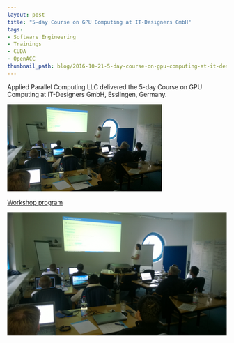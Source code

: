 ```yaml
---
layout: post
title: "5-day Course on GPU Computing at IT-Designers GmbH"
tags:
- Software Engineering
- Trainings
- CUDA
- OpenACC
thumbnail_path: blog/2016-10-21-5-day-course-on-gpu-computing-at-it-designers-gmbh/IT_Designers_2.jpg
---
```


Applied Parallel Computing LLC delivered the 5-day Course on GPU Computing at IT-Designers GmbH, Esslingen, Germany.

![alt text](\assets\img\blog\2016-10-21-5-day-course-on-gpu-computing-at-it-designers-gmbh/IT_Designers_2.jpg "Logo Title Text 1")

[Workshop program](\assets\img\blog\2016-10-21-5-day-course-on-gpu-computing-at-it-designers-gmbh/program.pdf)

![alt text](\assets\img\blog\2016-10-21-5-day-course-on-gpu-computing-at-it-designers-gmbh/IT_Designers_1.jpg "Logo Title Text 1")
